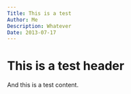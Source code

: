 ```yaml
---
Title: This is a test
Author: Me
Description: Whatever
Date: 2013-07-17
---
```


# This is a test header

And this is a test content.
